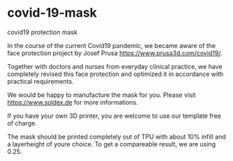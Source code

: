 # covid-19-mask
covid19 protection mask

In the course of the current Covid19 pandemic, we became aware of the face protection project by Josef Prusa https://www.prusa3d.com/covid19/. 

Together with doctors and nurses from everyday clinical practice, we have completely revised this face protection 
and optimized it in accordance with practical requirements. 

We would be happy to manufacture the mask for you. Please visit https://www.soldex.de for more informations.

If you have your own 3D printer, you are welcome to use our template free of charge.

The mask should be printed completely out of TPU with about 10% infill and a layerheight of youre choice. To get a compareable result, we are using 0.25.

